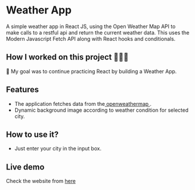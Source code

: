 # Weather App

A simple weather app in React JS, using the Open Weather Map API to make calls to a restful api and return the current weather data. This uses the Modern Javascript Fetch API along with React hooks and conditionals.

## How I worked on this project 👩🏼‍💻

🚀 My goal was to continue practicing React by building a Weather App.

## Features

- The application fetches data from the<a href="https://api.openweathermap.org/data/2.5/weather/"> openweathermap </a>.
- Dynamic background image according to weather condition for selected city.

## How to use it?

- Just enter your city in the input box.</p>

## Live demo

<p>Check the website from <a href="https://rociogarrido.github.io/weather-app/"> here </a> </p>
